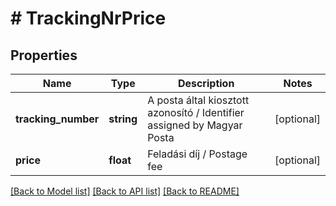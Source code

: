 # # TrackingNrPrice

## Properties

Name | Type | Description | Notes
------------ | ------------- | ------------- | -------------
**tracking_number** | **string** | A posta által kiosztott azonosító   /   Identifier assigned by Magyar Posta | [optional]
**price** | **float** | Feladási díj   /   Postage fee | [optional]

[[Back to Model list]](../../README.md#models) [[Back to API list]](../../README.md#endpoints) [[Back to README]](../../README.md)
